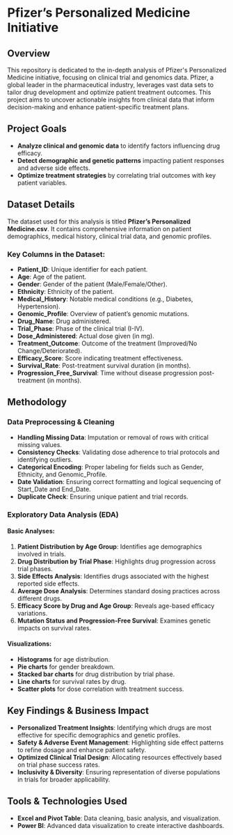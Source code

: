 # Pfizer’s Personalized Medicine Initiative

## Overview
This repository is dedicated to the in-depth analysis of Pfizer's Personalized Medicine initiative, focusing on clinical trial and genomics data. Pfizer, a global leader in the pharmaceutical industry, leverages vast data sets to tailor drug development and optimize patient treatment outcomes. This project aims to uncover actionable insights from clinical data that inform decision-making and enhance patient-specific treatment plans.

## Project Goals
- **Analyze clinical and genomic data** to identify factors influencing drug efficacy.
- **Detect demographic and genetic patterns** impacting patient responses and adverse side effects.
- **Optimize treatment strategies** by correlating trial outcomes with key patient variables.

## Dataset Details
The dataset used for this analysis is titled **Pfizer’s Personalized Medicine.csv**. It contains comprehensive information on patient demographics, medical history, clinical trial data, and genomic profiles.

### Key Columns in the Dataset:
- **Patient_ID**: Unique identifier for each patient.
- **Age**: Age of the patient.
- **Gender**: Gender of the patient (Male/Female/Other).
- **Ethnicity**: Ethnicity of the patient.
- **Medical_History**: Notable medical conditions (e.g., Diabetes, Hypertension).
- **Genomic_Profile**: Overview of patient’s genomic mutations.
- **Drug_Name**: Drug administered.
- **Trial_Phase**: Phase of the clinical trial (I-IV).
- **Dose_Administered**: Actual dose given (in mg).
- **Treatment_Outcome**: Outcome of the treatment (Improved/No Change/Deteriorated).
- **Efficacy_Score**: Score indicating treatment effectiveness.
- **Survival_Rate**: Post-treatment survival duration (in months).
- **Progression_Free_Survival**: Time without disease progression post-treatment (in months).

## Methodology
### Data Preprocessing & Cleaning
- **Handling Missing Data**: Imputation or removal of rows with critical missing values.
- **Consistency Checks**: Validating dose adherence to trial protocols and identifying outliers.
- **Categorical Encoding**: Proper labeling for fields such as Gender, Ethnicity, and Genomic_Profile.
- **Date Validation**: Ensuring correct formatting and logical sequencing of Start_Date and End_Date.
- **Duplicate Check**: Ensuring unique patient and trial records.

### Exploratory Data Analysis (EDA)
#### Basic Analyses:
1. **Patient Distribution by Age Group**: Identifies age demographics involved in trials.
2. **Drug Distribution by Trial Phase**: Highlights drug progression across trial phases.
3. **Side Effects Analysis**: Identifies drugs associated with the highest reported side effects.
4. **Average Dose Analysis**: Determines standard dosing practices across different drugs.
5. **Efficacy Score by Drug and Age Group**: Reveals age-based efficacy variations.
6. **Mutation Status and Progression-Free Survival**: Examines genetic impacts on survival rates.

#### Visualizations:
- **Histograms** for age distribution.
- **Pie charts** for gender breakdown.
- **Stacked bar charts** for drug distribution by trial phase.
- **Line charts** for survival rates by drug.
- **Scatter plots** for dose correlation with treatment success.

## Key Findings & Business Impact
- **Personalized Treatment Insights**: Identifying which drugs are most effective for specific demographics and genetic profiles.
- **Safety & Adverse Event Management**: Highlighting side effect patterns to refine dosage and enhance patient safety.
- **Optimized Clinical Trial Design**: Allocating resources effectively based on trial phase success rates.
- **Inclusivity & Diversity**: Ensuring representation of diverse populations in trials for broader applicability.

## Tools & Technologies Used
- **Excel and Pivot Table**: Data cleaning, basic analysis, and visualization.
- **Power BI**: Advanced data visualization to create interactive dashboards.

#
